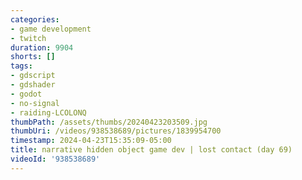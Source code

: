 ```yaml
---
categories:
- game development
- twitch
duration: 9904
shorts: []
tags:
- gdscript
- gdshader
- godot
- no-signal
- raiding-LCOLONQ
thumbPath: /assets/thumbs/20240423203509.jpg
thumbUri: /videos/938538689/pictures/1839954700
timestamp: 2024-04-23T15:35:09-05:00
title: narrative hidden object game dev | lost contact (day 69)
videoId: '938538689'
---
```

